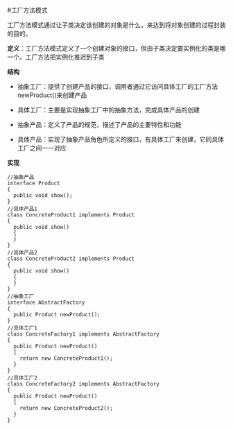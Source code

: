 #工厂方法模式

工厂方法模式通过让子类决定该创建的对象是什么，来达到将对象创建的过程封装的目的，

**定义**：工厂方法模式定义了一个创建对象的接口，但由子类决定要实例化的类是哪一个。工厂方法把实例化推迟到子类

**结构**

* 抽象工厂：提供了创建产品的接口，调用者通过它访问具体工厂的工厂方法newProduct()来创建产品

* 具体工厂：主要是实现抽象工厂中的抽象方法，完成具体产品的创建

* 抽象产品：定义了产品的规范，描述了产品的主要特性和功能

* 具体产品：实现了抽象产品角色所定义的接口，有具体工厂来创建，它同具体工厂之间一一对应

**实现**
```
//抽象产品
interface Product
{
  public void show();
}
//具体产品1
class ConcreteProduct1 implements Product
{
  public void show()
  {
  }
}
//具体产品2
class ConcreteProduct2 implements Product
{
  public void show()
  {
  }
}
//抽象工厂
interface AbstractFactory
{
  public Product newProduct();
}
//具体工厂1
class ConcreteFactory1 implements AbstractFactory
{
  public Product newProduct()
  {
    return new ConcreteProduct1();
  }
}
//具体工厂2
class ConcreteFactory2 implements AbstractFactory
{
  public Product newProduct()
  {
    return new ConcreteProduct2();
  }
}
```

